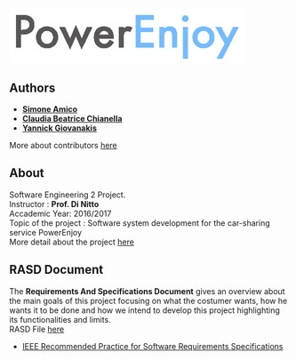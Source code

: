 # <img src="/Logo.png" align="left" height="100px" /></br></br></br>



## Authors
* **[Simone Amico](https://github.com/simoamico94)** 
* **[Claudia Beatrice Chianella](https://github.com/clauchian)**
* **[Yannick Giovanakis](https://github.com/yangi92)**

More about contributors [here](https://github.com/yangi92/SE2_PowerEnJoy/graphs/contributors)

## About
Software Engineering 2 Project.</br>
Instructor : **Prof. Di Nitto**</br>
Accademic Year: 2016/2017 </br>
Topic of the project : Software system development for the car-sharing service PowerEnjoy</br>
More detail about the project [here](https://github.com/yangi92/SE2_PowerEnJoy/blob/master/Assignments%20AA%202016-2017.pdf)

## RASD Document
The **Requirements And Specifications Document** gives an overview about the main goals of this project focusing on what the costumer wants, how he wants it to be done and how we intend to develop this project highlighting its functionalities and limits. </br>
RASD File  [here](https://github.com/yangi92/SE2_PowerEnJoy/blob/master/Working/RASD/RASD.pdf)
* [IEEE Recommended Practice for Software Requirements Specifications](http://www.math.uaa.alaska.edu/~afkjm/cs401/IEEE830.pdf)




